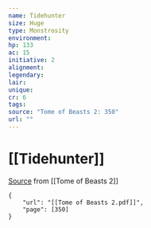 ```yaml
---
name: Tidehunter
size: Huge
type: Monstrosity
environment: 
hp: 133
ac: 15
initiative: 2
alignment: 
legendary: 
lair: 
unique: 
cr: 6
tags: 
source: "Tome of Beasts 2: 350"
url: ""
---
```

# [[Tidehunter]]

[Source](zotero://open-pdf/library/items/9UQIAB6R?page=350) from [[Tome of Beasts 2]]

```pdf
{
	"url": "[[Tome of Beasts 2.pdf]]",
	"page": [350]
}
```

